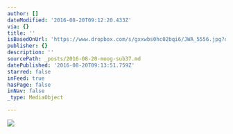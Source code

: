 ```yaml
---
author: []
dateModified: '2016-08-20T09:12:20.433Z'
via: {}
title: ''
isBasedOnUrl: 'https://www.dropbox.com/s/gxxwbs0hc02bqi6/JWA_5556.jpg?dl=0'
publisher: {}
description: ''
sourcePath: _posts/2016-08-20-moog-sub37.md
datePublished: '2016-08-20T09:13:51.759Z'
starred: false
inFeed: true
hasPage: false
inNav: false
_type: MediaObject

---
```

![](https://photos-1.dropbox.com/t/2/AABTOlgJdGrUp0jAmwVSwhjk3BYKv1QeJ9KdnDu6ZzAkmA/12/9877268/jpeg/1024x1024/2/_/0/4/JWA_5556.jpg/CJTu2gQgAiAHKAIoBw/gxxwbs0hc02bqi6/AAA-jTyZ1MniBfAlDEqVsPECa/JWA_5556.jpg)